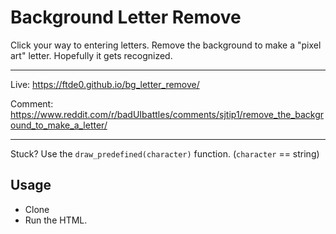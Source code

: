 # Background Letter Remove

Click your way to entering letters. Remove the background to make a "pixel art" letter. Hopefully it gets recognized.

---

Live: https://ftde0.github.io/bg_letter_remove/

Comment: https://www.reddit.com/r/badUIbattles/comments/sjtip1/remove_the_background_to_make_a_letter/

---

Stuck? Use the `draw_predefined(character)` function. (`character` == string)

## Usage
- Clone
- Run the HTML.